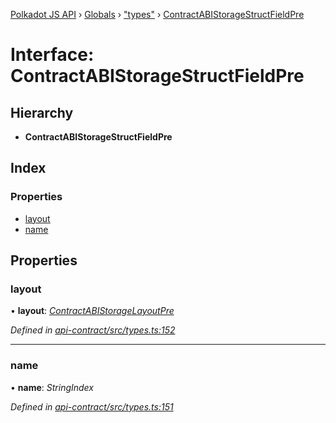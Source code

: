 [Polkadot JS API](../README.md) › [Globals](../globals.md) › ["types"](../modules/_types_.md) › [ContractABIStorageStructFieldPre](_types_.contractabistoragestructfieldpre.md)

# Interface: ContractABIStorageStructFieldPre

## Hierarchy

* **ContractABIStorageStructFieldPre**

## Index

### Properties

* [layout](_types_.contractabistoragestructfieldpre.md#layout)
* [name](_types_.contractabistoragestructfieldpre.md#name)

## Properties

###  layout

• **layout**: *[ContractABIStorageLayoutPre](../modules/_types_.md#contractabistoragelayoutpre)*

*Defined in [api-contract/src/types.ts:152](https://github.com/polkadot-js/api/blob/ffaea83e3e/packages/api-contract/src/types.ts#L152)*

___

###  name

• **name**: *StringIndex*

*Defined in [api-contract/src/types.ts:151](https://github.com/polkadot-js/api/blob/ffaea83e3e/packages/api-contract/src/types.ts#L151)*

